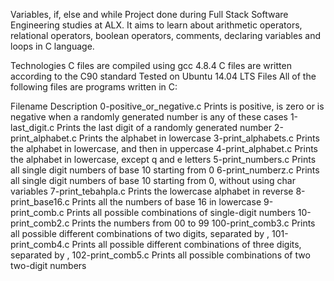 Variables, if, else and while
Project done during Full Stack Software Engineering studies at ALX. It aims to learn about arithmetic operators, relational operators, boolean operators, comments, declaring variables and loops in C language.

Technologies
C files are compiled using gcc 4.8.4
C files are written according to the C90 standard
Tested on Ubuntu 14.04 LTS
Files
All of the following files are programs written in C:

Filename	Description
0-positive_or_negative.c	Prints is positive, is zero or is negative when a randomly generated number is any of these cases
1-last_digit.c	Prints the last digit of a randomly generated number
2-print_alphabet.c	Prints the alphabet in lowercase
3-print_alphabets.c	Prints the alphabet in lowercase, and then in uppercase
4-print_alphabet.c	Prints the alphabet in lowercase, except q and e letters
5-print_numbers.c	Prints all single digit numbers of base 10 starting from 0
6-print_numberz.c	Prints all single digit numbers of base 10 starting from 0, without using char variables
7-print_tebahpla.c	Prints the lowercase alphabet in reverse
8-print_base16.c	Prints all the numbers of base 16 in lowercase
9-print_comb.c	Prints all possible combinations of single-digit numbers
10-print_comb2.c	Prints the numbers from 00 to 99
100-print_comb3.c	Prints all possible different combinations of two digits, separated by ,
101-print_comb4.c	Prints all possible different combinations of three digits, separated by ,
102-print_comb5.c	Prints all possible combinations of two two-digit numbers
